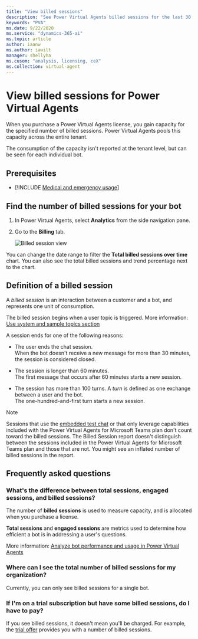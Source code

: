 ```yaml
---
title: "View billed sessions"
description: "See Power Virtual Agents billed sessions for the last 30 or 7 days."
keywords: "PVA"
ms.date: 9/22/2020
ms.service: "dynamics-365-ai"
ms.topic: article
author: iaanw
ms.author: iawilt
manager: shellyha
ms.cusom: "analysis, licensing, ceX"
ms.collection: virtual-agent
---
```


# View billed sessions for Power Virtual Agents

When you purchase a Power Virtual Agents license, you gain capacity for the specified number of billed sessions. Power Virtual Agents pools this capacity across the entire tenant. 

The consumption of the capacity isn't reported at the tenant level, but can be seen for each individual bot. 

## Prerequisites

- [!INCLUDE [Medical and emergency usage](includes/pva-usage-limitations.md)]


## Find the number of billed sessions for your bot

1. In Power Virtual Agents, select **Analytics** from the side navigation pane.

1. Go to the **Billing** tab.

    ![Billed session view](media/analytics-billed-sessions.png "Billed session view")

You can change the date range to filter the **Total billed sessions over time** chart. You can also see the total billed sessions and trend percentage next to the chart.

## Definition of a billed session

A *billed session* is an interaction between a customer and a bot, and represents one unit of consumption. 

The billed session begins when a user topic is triggered. More information: [Use system and sample topics section](authoring-create-edit-topics.md#use-system-and-sample-topics)

A session ends for one of the following reasons: 

- The user ends the chat session.  
    When the bot doesn't receive a new message for more than 30 minutes, the session is considered closed.

- The session is longer than 60 minutes.  
    The first message that occurs after 60 minutes starts a new session.

- The session has more than 100 turns. A *turn* is defined as one exchange between a user and the bot.  
    The one-hundred-and-first turn starts a new session. 

> [!NOTE]
> Sessions that use the [embedded test chat](authoring-test-bot.md) or that only leverage capabilities included with the Power Virtual Agents for Microsoft Teams plan don't count toward the billed sessions.
> The Billed Session report doesn't distinguish between the sessions included in the Power Virtual Agents for Microsoft Teams plan and those that are not. You might see an inflated number of billed sessions in the report.

## Frequently asked questions

### What's the difference between total sessions, engaged sessions, and billed sessions?

The number of **billed sessions** is used to measure capacity, and is allocated when you purchase a license. 

**Total sessions** and **engaged sessions** are metrics used to determine how efficient a bot is in addressing a user's questions. 

More information: [Analyze bot performance and usage in Power Virtual Agents](analytics-summary.md)

### Where can I see the total number of billed sessions for my organization?

Currently, you can only see billed sessions for a single bot.

### If I'm on a trial subscription but have some billed sessions, do I have to pay?

If you see billed sessions, it doesn't mean you'll be charged. For example, the [trial offer](sign-up-individual.md) provides you with a number of billed sessions.

